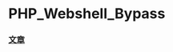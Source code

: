 # PHP_Webshell_Bypass

### [文章](https://github.com/S9MF/S9MF-php-webshell-bypass/blob/master/Article.md)


